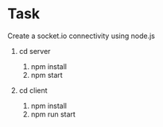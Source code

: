 # Task

Create a socket.io connectivity using node.js

1. cd server

   1. npm install
   2. npm start

2. cd client
   1. npm install
   2. npm run start
